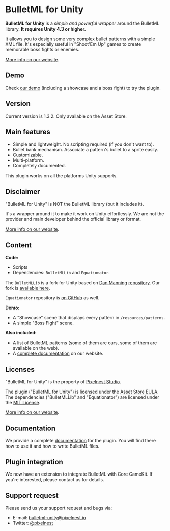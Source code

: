BulletML for Unity
==================

**BulletML for Unity** is a _simple and powerful wrapper_ around the BulletML library. **It requires Unity 4.3 or higher.**

It allows you to design some very complex bullet patterns with a simple XML file. It's especially useful in "Shoot'Em Up" games to create memorable boss fights or enemies.

[More info on our website][doc].

## Demo

Check [our demo][demo] (including a showcase and a boss fight) to try the plugin.

## Version

Current version is 1.3.2. Only available on the Asset Store.

## Main features

- Simple and lightweight. No scripting required (if you don't want to).
- Bullet bank mechanism. Associate a pattern's bullet to a sprite easily.
- Customizable.
- Multi-platform.
- Completely documented.

This plugin works on all the platforms Unity supports.

## Disclaimer

"BulletML for Unity" is NOT the BulletML library (but it includes it).

It's a wrapper around it to make it work on Unity effortlessly. We are not the provider and main developer behind the official library or format.

[More info on our website](http://pixelnest.io/work/bulletml-for-unity/about/).

## Content

**Code:**

- Scripts
- Dependencies: `BulletMLLib` and `Equationator`. 

The `BulletMLLib` is a fork for Unity based on [Dan Manning](https://twitter.com/DannobotGames) [repository](https://github.com/dmanning23/BulletMLLib). Our fork is [available here](https://github.com/pixelnest/BulletMLLib).

`Equationator` repository is [on GitHub](https://github.com/dmanning23/Equationator) as well.

**Demo:**

- A "Showcase" scene that displays every pattern in `/resources/patterns`.
- A simple "Boss Fight" scene.

**Also included:**

- A list of BulletML patterns (some of them are ours, some of them  are available on the web).
- A [complete documentation][doc] on our website.

## Licenses

"BulletML for Unity" is the property of [Pixelnest Studio](http://pixelnest.io).

The plugin ("BulletML for Unity") is licensed under the [Asset Store EULA](https://unity3d.com/company/legal/as_terms). The dependencies ("BulletMLLib" and "Equationator") are licensed under the [MIT License](http://choosealicense.com/licenses/mit/).

[More info on our website](http://pixelnest.io/work/bulletml-for-unity/package-and-license/).

## Documentation

We provide a complete [documentation][doc] for the plugin. You will find there how to use it and how to write BulletML files.

## Plugin integration

We now have an extension to integrate BulletML with Core GameKit. If you're interested, please contact us for details.

## Support request

Please send us your support request and bugs via:

- E-mail: [bulletml-unity@pixelnest.io](mailto:bulletml-unity@pixelnest.io")
- Twitter: [@pixelnest](http://twitter.com/pixelnest)


[doc]: http://pixelnest.io/work/bulletml-for-unity/
[demo]: http://pixelnest.io/work/bulletml-for-unity/demo/
